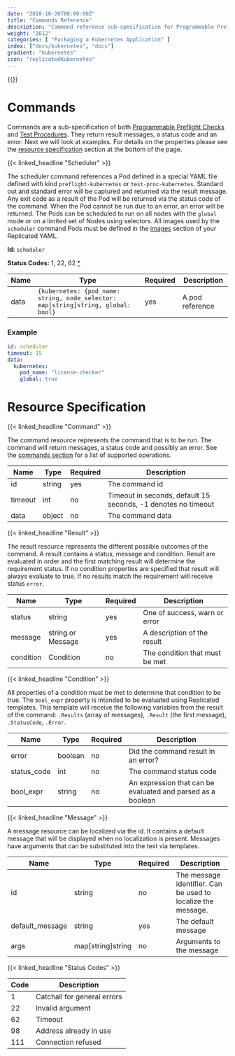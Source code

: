 ```yaml
---
date: "2018-10-26T08:00:00Z"
title: "Commands Reference"
description: "Command reference sub-specification for Programmable Preflight Checks and Test Procedures."
weight: "2612"
categories: [ "Packaging a Kubernetes Application" ]
index: ["docs/kubernetes", "docs"]
gradient: "kubernetes"
icon: "replicatedKubernetes"
---
```


{{<legacynotice>}}

# Commands

Commands are a sub-specification of both [Programmable Preflight Checks](/docs/kubernetes/packaging-an-application/programmable-preflight-checks/) and [Test Procedures](/docs/kubernetes/packaging-an-application/programmable-test-procs/). They return result messages, a status code and an error. Next we will look at examples. For details on the properties please see the [resource specification](#resource-specification) section at the bottom of the page.

{{< linked_headline "Scheduler" >}}

The scheduler command references a Pod defined in a special YAML file defined with kind `preflight-kubernetes` or `test-proc-kubernetes`. Standard out and standard error will be captured and returned via the result message. Any exit code as a result of the Pod will be returned via the status code of the command. When the Pod cannot be run due to an error, an error will be returned. The Pods can be scheduled to run on all nodes with the `global` mode or on a limited set of Nodes using selectors. All images used by the `scheduler` command Pods must be defined in the [images](/docs/kubernetes/getting-started/docker-registries/#bundling-airgap-images) section of your Replicated YAML.

**Id:** `scheduler`

**Status Codes:** 1, 22, 62 [*](#status-codes)

| **Name** | **Type** | **Required** | **Description** |
|----------|----------|--------------|-----------------|
| data | `{kubernetes: {pod_name: string, node_selector: map[string]string, global: bool}` | yes | A pod reference |

### Example

```yaml
id: scheduler
timeout: 15
data:
  kubernetes:
    pod_name: "license-checker"
    global: true
```

# Resource Specification

{{< linked_headline "Command" >}}

The command resource represents the command that is to be run. The command will return messages, a
status code and possibly an error. See the [commands section](#commands) for a list of supported
operations.

| **Name** | **Type** | **Required** | **Description** |
|----------|----------|--------------|-----------------|
| id | string | yes | The command id |
| timeout | int | no | Timeout in seconds, default 15 seconds, -1 denotes no timeout |
| data | object | no | The command data |

{{< linked_headline "Result" >}}

The result resource represents the different possible outcomes of the command. A result contains
a status, message and condition. Result are evaluated in order and the first matching result will
determine the requirement status. If no condition properties are specified that result will always
evaluate to true. If no results match the requirement will receive status `error`.

| **Name** | **Type** | **Required** | **Description** |
|----------|----------|--------------|-----------------|
| status | string | yes | One of success, warn or error |
| message | string or Message | yes | A description of the result |
| condition | Condition | no | The condition that must be met |

{{< linked_headline "Condition" >}}

All properties of a condition must be met to determine that condition to be true. The `bool_expr`
property is intended to be evaluated using Replicated templates. This template will receive
the following variables from the result of the command: `.Results` (array of messages), `.Result`
(the first message), `.StatusCode`, `.Error`.

| **Name** | **Type** | **Required** | **Description** |
|----------|----------|--------------|-----------------|
| error | boolean | no | Did the command result in an error? |
| status_code | int | no | The command status code |
| bool_expr | string | no | An expression that can be evaluated and parsed as a boolean |

{{< linked_headline "Message" >}}

A message resource can be localized via the id. It contains a default message that will be
displayed when no localization is present. Messages have arguments that can be substituted into the
text via templates.

| **Name** | **Type** | **Required** | **Description** |
|----------|----------|--------------|-----------------|
| id | string | no | The message identifier. Can be used to localize the message. |
| default_message | string | yes | The default message |
| args | map[string]string | no | Arguments to the message |

{{< linked_headline "Status Codes" >}}

| **Code** | **Description** |
|----------|-----------------|
| 1 | Catchall for general errors |
| 22 | Invalid argument |
| 62 | Timeout |
| 98 | Address already in use |
| 111 | Connection refused |

